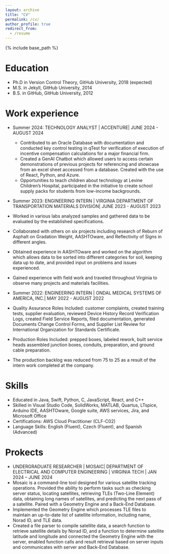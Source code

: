 ```yaml
---
layout: archive
title: "CV"
permalink: /cv/
author_profile: true
redirect_from:
  - /resume
---
```


{% include base_path %}

Education
======
* Ph.D in Version Control Theory, GitHub University, 2018 (expected)
* M.S. in Jekyll, GitHub University, 2014
* B.S. in GitHub, GitHub University, 2012

Work experience
======
* Summer 2024: TECHNOLOGY ANALYST | ACCENTURE| JUNE 2024 - AUGUST 2024
  * Contributed to an Oracle Database with documentation and conducted key control testing in qTest for verification of execution of incentive compensation calculations for a major financial firm.
  * Created a GenAI Chatbot which allowed users to access certain demonstrations of previous projects for referencing and showcase from an excel sheet accessed from a database. Created with the use of React, Python, and Azure.
  * Opportunities to teach children about technology at Levine Children’s Hospital, participated in the initiative to create school supply packs for students from low-income backgrounds.

* Summer 2023: ENGINEERING INTERN | VIRGINIA DEPARTMENT OF TRANSPORTATION MATERIALS DIVISION| JUNE 2023 - AUGUST 2023
 * Worked in various labs analyzed samples and gathered data to be evaluated by the established specifications.
 * Collaborated with others on six projects including research of Reburn of Asphalt on Gradation Weight, AASHTOware, and Reflectivity of Signs in different angles.
 * Obtained experience in AASHTOware and worked on the algorithm which allows data to be sorted into different categories for soil, keeping data up to date, and provided input on problems and issues experienced.
 * Gained experience with field work and traveled throughout Virginia to observe many projects and materials facilities.

* Summer 2022: ENGINEERING INTERN | ONDAL MEDICAL SYSTEMS OF AMERICA, INC.| MAY 2022 - AUGUST 2022
 * Quality Assurance Roles Included: customer complaints, created training tests, supplier evaluation, reviewed Device History Record Verification Logs, created Field Service Reports, filed documentation, generated Documents Change Control Forms, and Supplier List Review for International Organization for Standards Certificate.
  * Production Roles Included: prepped boxes, labeled rework, built service heads assembled junction boxes, conduits, preparation, and ground cable preparation.
  * The production backlog was reduced from 75 to 25 as a result of the intern work completed at the company.
  
Skills
======
* Educated in Java, Swift, Python, C, JavaScript, React, and C++
* Skilled in Visual Studio Code, SolidWorks, MATLAB, Quartus, LTspice, Arduino IDE, AASHTOware, Google suite, AWS services, Jira, and Microsoft Office
* Certifications: AWS Cloud Practitioner (CLF-C02)
* Language Skills: English (Fluent), Czech (Fluent), and Spanish (Advanced)

Prokects
======
* UNDERGRADUATE RESEARCHER | MOSAIC| DEPARTMENT OF ELECTRICAL AND COMPUTER ENGINEERING | VIRGINIA TECH | JAN 2024 – JUNE 2024
 * Mosaic is a command-line tool designed for various satellite tracking operations. Provided the ability to perform tasks such as checking server status, locating satellites, retrieving TLEs (Two-Line Element) data, obtaining long names of satellites, and predicting the next pass of a satellite. Paired with a Geometry Engine and a Back-End Database.
 * Implemented the Geometry Engine which processes TLE files to maintain an up-to-date list of satellite information, including name, Norad ID, and TLE data.
 * Created a file parser to compile satellite data, a search function to retrieve satellite details by Norad ID, and a function to determine satellite latitude and longitude and connected the Geometry Engine with the server, enabled function calls and result retrieval based on server inputs and communicates with server and Back-End Database.